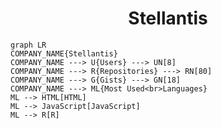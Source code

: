 <h1 align="center">Stellantis</h1>

```mermaid
graph LR
COMPANY_NAME{Stellantis}
COMPANY_NAME ---> U{Users} ---> UN[8]
COMPANY_NAME ---> R{Repositories} ---> RN[80]
COMPANY_NAME ---> G{Gists} ---> GN[18]
COMPANY_NAME ---> ML{Most Used<br>Languages}
ML --> HTML[HTML]
ML --> JavaScript[JavaScript]
ML --> R[R]
```
